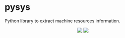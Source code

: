 # pysys
Python library to extract machine resources information.

<p align="center">
    <a href="#travis" alt="travis ci">
        <img src="https://travis-ci.com/aligholamee/pysys.svg?token=gYMHKihsfvyCN8TKR6jd&branch=master" /></a>
    <a href="https://codecov.io/gh/aligholamee/pysys">
        <img src="https://codecov.io/gh/aligholamee/pysys/branch/master/graph/badge.svg" /></a>
</p>
